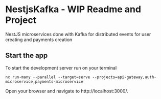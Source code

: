 # NestjsKafka - WIP Readme and Project

NestJS microservices done with Kafka for distributed events for user creating and payments creation

## Start the app

To start the development server run on your terminal

`nx run-many --parallel --target=serve --projects=api-gateway,auth-microservice,payments-microservice`

Open your browser and navigate to http://localhost:3000/. 



